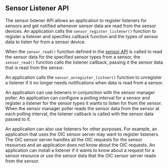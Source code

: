 ## Sensor Listener API

The sensor listener API allows an application to register listeners for sensors and get notified whenever sensor data are read from the sensor devices. An application calls the `sensor_register_listener()` function to register a listener and specifies callback function and  the types of sensor data to listen for from a sensor device.

When the `sensor_read()` function defined in the [sensor API](/os/modules/sensor_framework/sensor_api.md) is called to read the sensor data for the specified sensor types from a sensor, the `sensor_read()` function calls the listener callback, passing it the sensor data that is read from the sensor. 

An application calls the `sensor_unregister_listner()` function to unregister a listener if it no longer needs notifications when data is read from a sensor.

An application can use listeners in conjunction with the sensor manager poller.  An application can configure a polling interval for a sensor and register a listener for the sensor types it wants to listen for from the sensor.  When the sensor manager poller reads the sensor data from the sensor at each polling interval, the listener callback is called with the sensor data passed to it.

An application can also use listeners for other purposes. For example, an application that uses the OIC sensor server may want to register listeners.  The OIC sensor server handles all the OIC requests for the sensor resources and an application does not know about the OIC requests. An application can install a listener if it wants to know about a request for a sensor resource or use the sensor data that the OIC sensor server reads from the sensor.

